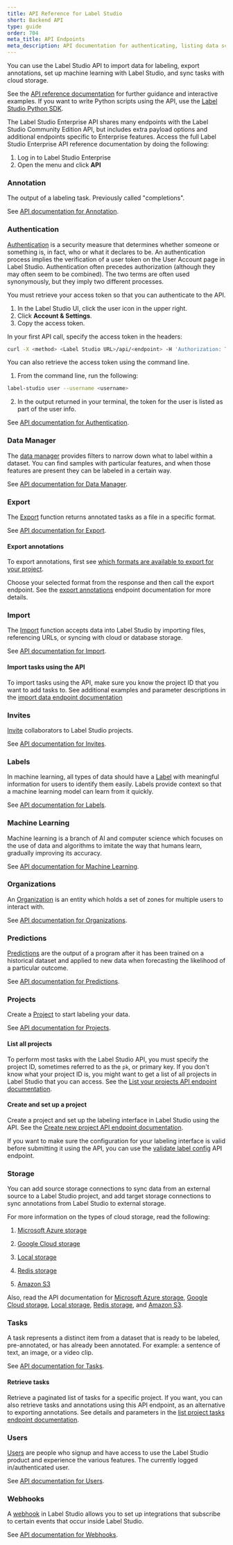 ```yaml
---
title: API Reference for Label Studio
short: Backend API
type: guide
order: 704
meta_title: API Endpoints
meta_description: API documentation for authenticating, listing data science projects, importing predictions and raw data and exporting annotated data, and user management in Label Studio.
---
```


You can use the Label Studio API to import data for labeling, export annotations, set up machine learning with Label Studio, and sync tasks with cloud storage. 

See the [API reference documentation](/api) for further guidance and interactive examples. If you want to write Python scripts using the API, use the [Label Studio Python SDK](sdk.html). 

<div class="enterprise"><p>
The Label Studio Enterprise API shares many endpoints with the Label Studio Community Edition API, but includes extra payload options and additional endpoints specific to Enterprise features. Access the full Label Studio Enterprise API reference documentation by doing the following:</p>
<ol>
<li>Log in to Label Studio Enterprise</li>
<li>Open the menu and click <b>API</b></li>
</ol>
</div>

### Annotation
The output of a labeling task. Previously called "completions". 

See [API documentation for Annotation](/api#tag/Annotations).

### Authentication
[Authentication](auth_setup.html) is a security measure that determines whether someone or something is, in fact, who or what it declares to be. An authentication process implies the verification of a user token on the User Account page in Label Studio. Authentication often precedes authorization (although they may often seem to be combined). The two terms are often used synonymously, but they imply two different processes.

You must retrieve your access token so that you can authenticate to the API.

1. In the Label Studio UI, click the user icon in the upper right.
2. Click **Account & Settings**.
3. Copy the access token. 

In your first API call, specify the access token in the headers: 
```bash
curl -X <method> <Label Studio URL>/api/<endpoint> -H 'Authorization: Token <token>'
```

You can also retrieve the access token using the command line. 
1. From the command line, run the following: 
```bash
label-studio user --username <username>
```
2. In the output returned in your terminal, the token for the user is listed as part of the user info.  

See [API documentation for Authentication](/api#section/Authentication).

### Data Manager
The [data manager](https://labelstud.io/blog/label-studio-release-notes-0-9-0/) provides filters to narrow down what to label within a dataset. You can find samples with particular features, and when those features are present they can be labeled in a certain way.

See [API documentation for Data Manager](/api#tag/Data-Manager).

### Export
The [Export](api_migrate.html#Import-data) function returns annotated tasks as a file in a specific format. 

See [API documentation for Export](/api#tag/Export).

#### Export annotations
To export annotations, first see [which formats are available to export for your project](/api#operation/api_projects_export_formats_read). 

Choose your selected format from the response and then call the export endpoint. See the [export annotations](/api#operation/api_projects_export_read) endpoint documentation for more details.

### Import
The [Import](api_migrate.html#Import-data) function accepts data into Label Studio by importing files, referencing URLs, or syncing with cloud or database storage. 

See [API documentation for Import](/api#tag/Import).

#### Import tasks using the API
To import tasks using the API, make sure you know the project ID that you want to add tasks to. See additional examples and parameter descriptions in the [import data endpoint documentation](/api#operation/api_projects_import_create)

### Invites
[Invite](signup.html#Invite-collaborators-to-a-project) collaborators to Label Studio projects. 

See [API documentation for Invites](/api#tag/Invites).

### Labels
In machine learning, all types of data should have a [Label](labeling.html) with meaningful information for users to identify them easily. Labels provide context so that a machine learning model can learn from it quickly. 

See [API documentation for Labels](/api#tag/Labels).

### Machine Learning
Machine learning is a branch of AI and computer science which focuses on the use of data and algorithms to imitate the way that humans learn, gradually improving its accuracy.

See [API documentation for Machine Learning](/api#tag/Machine-Learning).

### Organizations
An [Organization](manage_users.html#Use-the-organization-page) is an entity which holds a set of zones for multiple users to interact with.

See [API documentation for Organizations](/api#tag/Organizations).

### Predictions
[Predictions](ml_create.html#Make-predictions-with-your-ML-backend) are the output of a program after it has been trained on a historical dataset and applied to new data when forecasting the likelihood of a particular outcome.

See [API documentation for Predictions](/api#tag/Predictions).

### Projects
Create a [Project](setup_project.html#Create-a-project) to start labeling your data. 

See [API documentation for Projects](/api#tag/Projects).

#### List all projects

To perform most tasks with the Label Studio API, you must specify the project ID, sometimes referred to as the `pk`, or primary key. If you don't know what your project ID is, you might want to get a list of all projects in Label Studio that you can access. See the [List your projects API endpoint documentation](/api#operation/api_projects_list).

#### Create and set up a project
Create a project and set up the labeling interface in Label Studio using the API. See the [Create new project API endpoint documentation](/api#operation/api_projects_create).

If you want to make sure the configuration for your labeling interface is valid before submitting it using the API, you can use the [validate label config](/api#operation/api_projects_validate_create) API endpoint.

### Storage
You can add source storage connections to sync data from an external source to a Label Studio project, and add target storage connections to sync annotations from Label Studio to external storage.

For more information on the types of cloud storage, read the following:

1. [Microsoft Azure storage](storage.html#Microsoft-Azure-Blob-storage) 

2. [Google Cloud storage](storage.html#Google-Cloud-Storage)

3. [Local storage](storage.html#Local-storage)

4. [Redis storage](storage.html#Redis-database)

5. [Amazon S3](storage.html#Amazon-S3)

Also, read the API documentation for [Microsoft Azure storage](/api#tag/Storage:-Azure), [Google Cloud storage](/api#tag/Storage:-GCS), [Local storage](/api#tag/Storage:-Local), [Redis storage](/api#tag/Storage:-Redis), and [Amazon S3](/api#tag/Storage:S3). 

### Tasks
A task represents a distinct item from a dataset that is ready to be labeled, pre-annotated, or has already been annotated. For example: a sentence of text, an image, or a video clip. 

See [API documentation for Tasks](api#tag/Tasks).

#### Retrieve tasks
Retrieve a paginated list of tasks for a specific project. If you want, you can also retrieve tasks and annotations using this API endpoint, as an alternative to exporting annotations. See details and parameters in the [list project tasks endpoint documentation](/api#operation/api_projects_tasks_list).

### Users
[Users](signup.html) are people who signup and have access to use the Label Studio product and experience the various features. The currently logged in/authenticated user.

See [API documentation for Users](/api#tag/Users).

### Webhooks
A [webhook](/webhooks.html) in Label Studio allows you to set up integrations that subscribe to certain events that occur inside Label Studio. 

See [API documentation for Webhooks](/api#tag/Webhooks).
